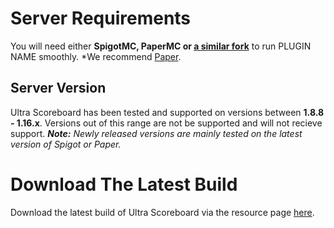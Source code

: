 # Server Requirements
You will need either **SpigotMC, PaperMC or [a similar fork](https://github.com/SpiritenHasArrived/MC/blob/main/Server_Side/server_jars.md#bukkit--a-z)** to run PLUGIN NAME smoothly. *We recommend [Paper](https://papermc.io/downloads).
<br>

## Server Version
Ultra Scoreboard has been tested and supported on versions between **1.8.8 - 1.16.x**. Versions out of this range are not be supported and will not recieve support.
***Note:*** *Newly released versions are mainly tested on the latest version of Spigot or Paper.*
<br>

# Download The Latest Build
Download the latest build of Ultra Scoreboard via the resource page [here](https://www.spigotmc.org/resources/authors/techscode.29620/). <!--- < CHOOSE PLUGIN FROM AUTHOR PAGE -->